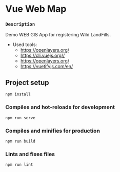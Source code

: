 # Vue Web Map

### `Description`
Demo WEB GIS App for registering Wild LandFills. 

* Used tools:
    * https://openlayers.org/
    * https://cli.vuejs.org//
    * https://openlayers.org/
    * https://vuetifyjs.com/en/
 


## Project setup
```
npm install
```

### Compiles and hot-reloads for development
```
npm run serve
```

### Compiles and minifies for production
```
npm run build
```

### Lints and fixes files
```
npm run lint
```
